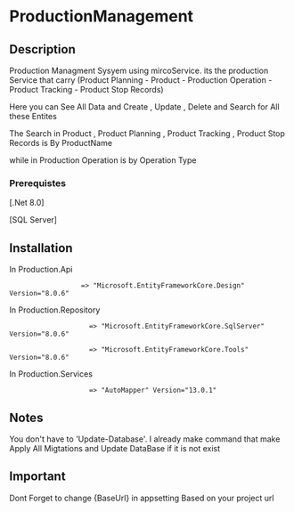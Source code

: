 # ProductionManagement

## Description
Production Managment Sysyem using mircoService. its the production Service that carry (Product Planning - Product - Production Operation - Product Tracking - Product Stop Records) 

Here you can See All Data and Create , Update , Delete and Search for All these Entites

The Search in Product , Product Planning , Product Tracking , Product Stop Records is By ProductName 

while in  Production Operation is by Operation Type

### Prerequistes
[.Net 8.0]

[SQL Server]

## Installation 
In Production.Api 

                      => "Microsoft.EntityFrameworkCore.Design" Version="8.0.6"

In Production.Repository 

                        => "Microsoft.EntityFrameworkCore.SqlServer" Version="8.0.6"

                        => "Microsoft.EntityFrameworkCore.Tools" Version="8.0.6"

In Production.Services 
  
                        => "AutoMapper" Version="13.0.1"

## Notes
You don't have to 'Update-Database'. I already make command that make Apply All Migtations and Update DataBase if it is not exist  


## Important
Dont Forget to change {BaseUrl} in appsetting Based on your project url
